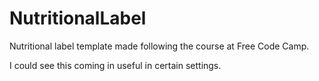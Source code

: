 # NutritionalLabel
Nutritional label template made following the course at Free Code Camp.

I could see this coming in useful in certain settings.
